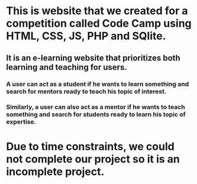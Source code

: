 # This is website that we created for a competition called Code Camp using HTML, CSS, JS, PHP and SQlite.
## It is an e-learning website that prioritizes both learning and teaching for users.
### A user can act as a student if he wants to learn something and search for mentors ready to teach his topic of interest.
### Similarly, a user can also act as a mentor if he wants to teach something and search for students ready to learn his topic of expertise.

# Due to time constraints, we could not complete our project so it is an incomplete project. 
